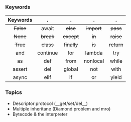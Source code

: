 ### Keywords

Keywords  | .        | .        | .        | . 
:--------:|:--------:|:--------:|:--------:|:-----:
~~False~~ |await     |~~else~~  |~~import~~|~~pass~~
~~None~~  |~~break~~ |~~except~~|~~in~~    |~~raise~~
~~True~~  |~~class~~ |~~finally~~|~~is~~   |~~return~~
~~and~~   |continue  |for       |lambda    |try
as        |def       |from      |nonlocal  |while
assert    |del       |global    |not       |with
async     |elif      |if        |or        |yield

### Topics

* Descriptor protocol (\_\_get/set/del\_\_)
* Multiple inheritane (Diamond problem and mro)
* Bytecode & the interpreter

